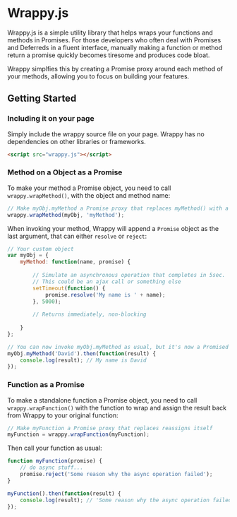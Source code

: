 # Wrappy.js

Wrappy.js is a simple utility library that helps wraps your functions and methods in Promises. For those developers who often deal with Promises and Deferreds in a fluent interface, manually making a function or method return a promise quickly becomes tiresome and produces code bloat.

Wrappy simplfies this by creating a Promise proxy around each method of your methods, allowing you to focus on building your features.

## Getting Started

### Including it on your page
Simply include the wrappy source file on your page. Wrappy has no dependencies on other libraries or frameworks.
```html
<script src="wrappy.js"></script>
```
### Method on a Object as a Promise
To make your method a Promise object, you need to call `wrappy.wrapMethod()`, with the object and method name:
```javascript
// Make myObj.myMethod a Promise proxy that replaces myMethod() with a proxy
wrappy.wrapMethod(myObj, 'myMethod');
```
When invoking your method, Wrappy will append a `Promise` object as the last argument, that can either `resolve` or `reject`:
```javascript
// Your custom object
var myObj = {
    myMethod: function(name, promise) {
    
        // Simulate an asynchronous operation that completes in 5sec.
        // This could be an ajax call or something else
        setTimeout(function() {
            promise.resolve('My name is ' + name);
        }, 5000);
        
        // Returns immediately, non-blocking
        
    }
};

// You can now invoke myObj.myMethod as usual, but it's now a Promised method
myObj.myMethod('David').then(function(result) {
    console.log(result); // My name is David
});
```

### Function as a Promise
To make a standalone function a Promise object, you need to call `wrappy.wrapFunction()` with the function to wrap and assign the result back from Wrappy to your original function:
```javascript
// Make myFunction a Promise proxy that replaces reassigns itself
myFunction = wrappy.wrapFunction(myFunction);
```
Then call your function as usual:
```javascript
function myFunction(promise) {
    // do async stuff...
    promise.reject('Some reason why the async operation failed');
}

myFunction().then(function(result) {
    console.log(result); // 'Some reason why the async operation failed'
});

